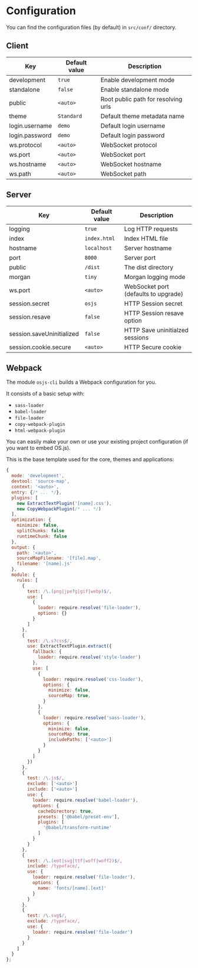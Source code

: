 # Configuration

You can find the configuration files (by default) in `src/conf/` directory.

## Client

| Key             | Default value | Description                                              |
| --------------- | ------------- | -------------------------------------------------------- |
| development     | `true`        | Enable development mode                                  |
| standalone      | `false`       | Enable standalone mode                                   |
| public          | `<auto>`      | Root public path for resolving urls                      |
| theme           | `Standard`    | Default theme metadata name                              |
| login.username  | `demo`        | Default login username                                   |
| login.password  | `demo`        | Default login password                                   |
| ws.protocol     | `<auto>`      | WebSocket protocol                                       |
| ws.port         | `<auto>`      | WebSocket port                                           |
| ws.hostname     | `<auto>`      | WebSocket hostname                                       |
| ws.path         | `<auto>`      | WebSocket path                                           |

## Server

| Key                         | Default value | Description                                             |
| --------------------------- | ------------- | ------------------------------------------------------- |
| logging                     | `true`        | Log HTTP requests                                       |
| index                       | `index.html`  | Index HTML file                                         |
| hostname                    | `localhost`   | Server hostname                                         |
| port                        | `8000`        | Server port                                             |
| public                      | `/dist`       | The dist directory                                      |
| morgan                      | `tiny`        | Morgan logging mode                                     |
| ws.port                     | `<auto>`      | WebSocket port (defaults to upgrade)                    |
| session.secret              | `osjs`        | HTTP Session secret                                     |
| session.resave              | `false`       | HTTP Session resave option                              |
| session.saveUninitialized   | `false`       | HTTP Save uninitialzed sessions                         |
| session.cookie.secure       | `<auto>`      | HTTP Secure cookie                                      |

## Webpack

The module `osjs-cli` builds a Webpack configuration for you.

It consists of a basic setup with:

* `sass-loader`
* `babel-loader`
* `file-loader`
* `copy-webpack-plugin`
* `html-webpack-plugin`

You can easily make your own or use your existing project configuration (if you want to embed OS.js).

This is the base template used for the core, themes and applications:

```javascript
{
  mode: 'development',
  devtool: 'source-map',
  context: '<auto>',
  entry: {/* ... */},
  plugins: [
    new ExtractTextPlugin('[name].css'),
    new CopyWebpackPlugin(/* ... */)
  ],
  optimization: {
    minimize: false,
    splitChunks: false
    runtimeChunk: false
  },
  output: {
    path: '<auto>',
    sourceMapFilename: '[file].map',
    filename: '[name].js'
  },
  module: {
    rules: [
      {
        test: /\.(png|jpe?g|gif|webp)$/,
        use: [
          {
            loader: require.resolve('file-loader'),
            options: {}
          }
        ]
      },
      {
        test: /\.s?css$/,
        use: ExtractTextPlugin.extract({
          fallback: {
            loader: require.resolve('style-loader')
          },
          use: [
            {
              loader: require.resolve('css-loader'),
              options: {
                minimize: false,
                sourceMap: true,
              }
            },
            {
              loader: require.resolve('sass-loader'),
              options: {
                minimize: false,
                sourceMap: true,
                includePaths: ['<auto>']
              }
            }
          ]
        })
      },
      {
        test: /\.js$/,
        exclude: ['<auto>']
        include: ['<auto>']
        use: {
          loader: require.resolve('babel-loader'),
          options: {
            cacheDirectory: true,
            presets: ['@babel/preset-env'],
            plugins: [
              '@babel/transform-runtime'
            ]
          }
        }
      },
      {
        test: /\.(eot|svg|ttf|woff|woff2)$/,
        include: /typeface/,
        use: {
          loader: require.resolve('file-loader'),
          options: {
            name: 'fonts/[name].[ext]'
          }
        }
      },
      {
        test: /\.svg$/,
        exclude: /typeface/,
        use: {
          loader: require.resolve('file-loader')
        }
      }
    ]
  }
};
```
